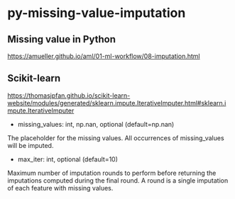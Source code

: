 # py-missing-value-imputation

## Missing value in Python

https://amueller.github.io/aml/01-ml-workflow/08-imputation.html

## Scikit-learn

https://thomasjpfan.github.io/scikit-learn-website/modules/generated/sklearn.impute.IterativeImputer.html#sklearn.impute.IterativeImputer

- missing_values: int, np.nan, optional (default=np.nan)

The placeholder for the missing values. All occurrences of missing_values will be imputed.

- max_iter: int, optional (default=10)

Maximum number of imputation rounds to perform before returning the imputations computed during the final round. A round is a single imputation of each feature with missing values.

